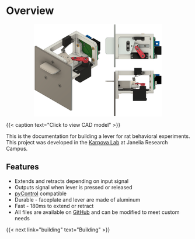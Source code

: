 
# Overview

<p>
    <a href="https://a360.co/2xeP6Bi">
        <img src="render.png" style="width:70%;margin:auto;display:block;">
        </img>
    </a>
</p>

{{< caption text="Click to view CAD model" >}}


This is the documentation for building a lever for rat behavioral experiments. 
This project was developed in the [Karpova Lab](https://www.janelia.org/lab/karpova-lab) at Janelia Research Campus.

## Features

- Extends and retracts depending on input signal
- Outputs signal when lever is pressed or released
- [pyControl](https://pycontrol.readthedocs.io/en/latest/user-guide/hardware/#behaviour-ports) compatible
- Durable - faceplate and lever are made of aluminum
- Fast - 180ms to extend or retract
- All files are available on [GitHub](https://github.com/Karpova-Lab/nosepoke)  and can be modified to meet custom needs



{{< next link="building" text="Building" >}}